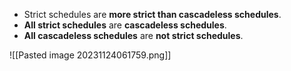 - Strict schedules are **more strict than cascadeless schedules**.
- **All strict schedules** are **cascadeless schedules**.
- **All cascadeless schedules** are **not strict schedules**.

![[Pasted image 20231124061759.png]]